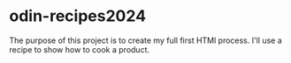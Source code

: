 # odin-recipes2024
The purpose of this project is to create my full first HTMl process. 
I'll use a recipe to show how to cook a product.